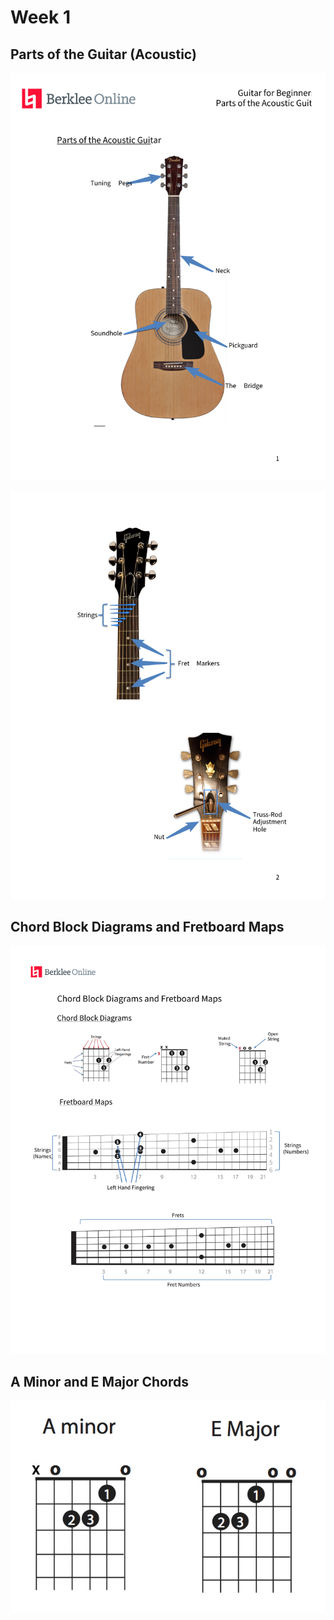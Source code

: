 # Week 1

## Parts of the Guitar (Acoustic)

![Parts of the Guitar](images/week1_parts_of_the_acoustic_guitar_1.jpg)

![Parts of the Guitar](images/week1_parts_of_the_acoustic_guitar_2.jpg)

## Chord Block Diagrams and Fretboard Maps

![Chord Block Diagrams and Fretboard Maps](images/week1_diagrams_and_maps.jpeg)

## A Minor and E Major Chords

![A Minor and E Major](images/week1_a_minor_e_major.png)
